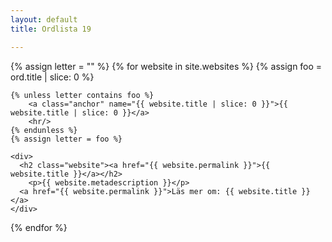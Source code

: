 ```yaml
---
layout: default
title: Ordlista 19

---
```


<div style="
  width: 100%;
">

 {% assign letter = "" %}
 {% for website in site.websites %}
 	{% assign foo = ord.title | slice: 0 %}

 	{% unless letter contains foo %}
		<a class="anchor" name="{{ website.title | slice: 0 }}">{{ website.title | slice: 0 }}</a>
 		<hr/>
 	{% endunless %}
 	{% assign letter = foo %}

 	<div>
      <h2 class="website"><a href="{{ website.permalink }}">{{ website.title }}</a></h2>
        <p>{{ website.metadescription }}</p>
      <a href="{{ website.permalink }}">Läs mer om: {{ website.title }}</a>
 	</div>

 {% endfor %}

</div>

